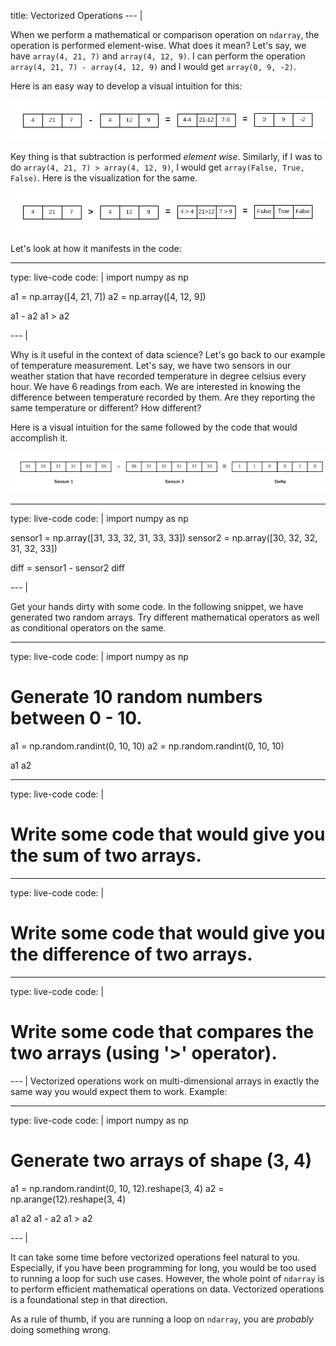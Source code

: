 title: Vectorized Operations
--- |

  When we perform a mathematical or comparison operation on `ndarray`, the operation is performed element-wise. What does it mean? Let's say, we have `array(4, 21, 7)` and `array(4, 12, 9)`. I can perform the operation `array(4, 21, 7) - array(4, 12, 9)` and I would get `array(0, 9, -2)`.

  Here is an easy way to develop a visual intuition for this:

  ![](assets/img/vectorized-subtraction.png)

  Key thing is that subtraction is performed _element wise_. Similarly, if I was to do `array(4, 21, 7) > array(4, 12, 9)`, I would get `array(False, True, False)`. Here is the visualization for the same.

  ![](assets/img/vectorized-comparison.png)

  Let's look at how it manifests in the code:

---
type: live-code
code: |
  import numpy as np

  a1 = np.array([4, 21, 7])
  a2 = np.array([4, 12, 9])

  a1 - a2
  a1 > a2

--- |

  Why is it useful in the context of data science? Let's go back to our example of temperature measurement. Let's say, we have two sensors in our weather station that have recorded temperature in degree celsius every hour. We have 6 readings from each. We are interested in knowing the difference between temperature recorded by them. Are they reporting the same temperature or different? How different?

  Here is a visual intuition for the same followed by the code that would accomplish it.

  ![](assets/img/temperature-difference.png)

---
type: live-code
code: |
  import numpy as np

  sensor1 = np.array([31, 33, 32, 31, 33, 33])
  sensor2 = np.array([30, 32, 32, 31, 32, 33])

  diff = sensor1 - sensor2
  diff

--- |

  Get your hands dirty with some code. In the following snippet, we have generated two random arrays. Try different mathematical operators as well as conditional operators on the same.

---
type: live-code
code: |
  import numpy as np

  # Generate 10 random numbers between 0 - 10.
  a1 = np.random.randint(0, 10, 10)
  a2 = np.random.randint(0, 10, 10)

  a1
  a2

---
type: live-code
code: |
  # Write some code that would give you the sum of two arrays.

---
type: live-code
code: |
  # Write some code that would give you the difference of two arrays.

---
type: live-code
code: |
  # Write some code that compares the two arrays (using '>' operator).

--- |
  Vectorized operations work on multi-dimensional arrays in exactly the same way you would expect them to work. Example:

---
type: live-code
code: |
  import numpy as np

  # Generate two arrays of shape (3, 4)
  a1 = np.random.randint(0, 10, 12).reshape(3, 4)
  a2 = np.arange(12).reshape(3, 4)

  a1
  a2
  a1 - a2
  a1 > a2

--- |

  It can take some time before vectorized operations feel natural to you. Especially, if you have been programming for long, you would be too used to running a loop for such use cases. However, the whole point of `ndarray` is to perform efficient mathematical operations on data. Vectorized operations is a foundational step in that direction.

  As a rule of thumb, if you are running a loop on `ndarray`, you are _probably_ doing something wrong.
